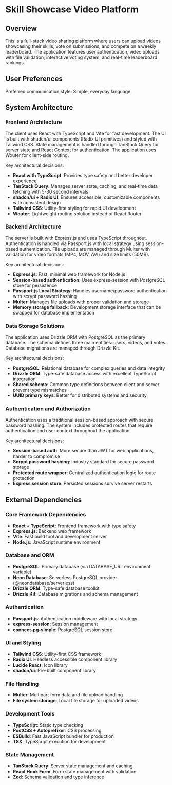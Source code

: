 # Skill Showcase Video Platform

## Overview

This is a full-stack video sharing platform where users can upload videos showcasing their skills, vote on submissions, and compete on a weekly leaderboard. The application features user authentication, video uploads with file validation, interactive voting system, and real-time leaderboard rankings.

## User Preferences

Preferred communication style: Simple, everyday language.

## System Architecture

### Frontend Architecture
The client uses React with TypeScript and Vite for fast development. The UI is built with shadcn/ui components (Radix UI primitives) and styled with Tailwind CSS. State management is handled through TanStack Query for server state and React Context for authentication. The application uses Wouter for client-side routing.

Key architectural decisions:
- **React with TypeScript**: Provides type safety and better developer experience
- **TanStack Query**: Manages server state, caching, and real-time data fetching with 5-30 second intervals
- **shadcn/ui + Radix UI**: Ensures accessible, customizable components with consistent design
- **Tailwind CSS**: Utility-first styling for rapid UI development
- **Wouter**: Lightweight routing solution instead of React Router

### Backend Architecture
The server is built with Express.js and uses TypeScript throughout. Authentication is handled via Passport.js with local strategy using session-based authentication. File uploads are managed through Multer with validation for video formats (MP4, MOV, AVI) and size limits (50MB).

Key architectural decisions:
- **Express.js**: Fast, minimal web framework for Node.js
- **Session-based authentication**: Uses express-session with PostgreSQL store for persistence
- **Passport.js Local Strategy**: Handles username/password authentication with scrypt password hashing
- **Multer**: Manages file uploads with proper validation and storage
- **Memory storage fallback**: Development storage interface that can be swapped for database implementation

### Data Storage Solutions
The application uses Drizzle ORM with PostgreSQL as the primary database. The schema defines three main entities: users, videos, and votes. Database migrations are managed through Drizzle Kit.

Key architectural decisions:
- **PostgreSQL**: Relational database for complex queries and data integrity
- **Drizzle ORM**: Type-safe database access with excellent TypeScript integration
- **Shared schema**: Common type definitions between client and server prevent type mismatches
- **UUID primary keys**: Better for distributed systems and security

### Authentication and Authorization
Authentication uses a traditional session-based approach with secure password hashing. The system includes protected routes that require authentication and user context throughout the application.

Key architectural decisions:
- **Session-based auth**: More secure than JWT for web applications, harder to compromise
- **Scrypt password hashing**: Industry standard for secure password storage
- **Protected route wrapper**: Centralized authentication logic for route protection
- **Express session store**: Persisted sessions survive server restarts

## External Dependencies

### Core Framework Dependencies
- **React + TypeScript**: Frontend framework with type safety
- **Express.js**: Backend web framework
- **Vite**: Fast build tool and development server
- **Node.js**: JavaScript runtime environment

### Database and ORM
- **PostgreSQL**: Primary database (via DATABASE_URL environment variable)
- **Neon Database**: Serverless PostgreSQL provider (@neondatabase/serverless)
- **Drizzle ORM**: Type-safe database toolkit
- **Drizzle Kit**: Database migrations and schema management

### Authentication
- **Passport.js**: Authentication middleware with local strategy
- **express-session**: Session management
- **connect-pg-simple**: PostgreSQL session store

### UI and Styling
- **Tailwind CSS**: Utility-first CSS framework
- **Radix UI**: Headless accessible component library
- **Lucide React**: Icon library
- **shadcn/ui**: Pre-built component library

### File Handling
- **Multer**: Multipart form data and file upload handling
- **File system storage**: Local file storage for uploaded videos

### Development Tools
- **TypeScript**: Static type checking
- **PostCSS + Autoprefixer**: CSS processing
- **ESBuild**: Fast JavaScript bundler for production
- **TSX**: TypeScript execution for development

### State Management
- **TanStack Query**: Server state management and caching
- **React Hook Form**: Form state management with validation
- **Zod**: Schema validation and type inference